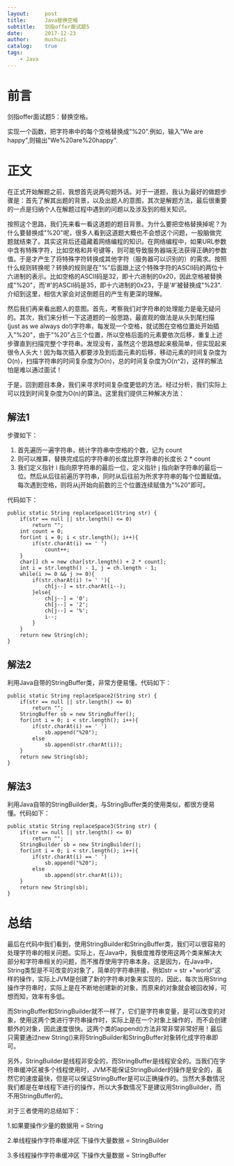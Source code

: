 ```yaml
---
layout:     post
title:      Java替换空格
subtitle:   剑指offer面试题5
date:       2017-12-23
author:     mushuzi
catalog:    true
tags:    
    - Java
---
```

# 前言
剑指offer面试题5：替换空格。

实现一个函数，把字符串中的每个空格替换成"%20".例如，输入"We are happy",则输出"We%20are%20happy".

# 正文
在正式开始解题之前，我想首先说两句题外话。对于一道题，我认为最好的做题步骤是：首先了解其出题的背景，以及出题人的意图，其次是解题方法，最后很重要的一点是归纳个人在解题过程中遇到的问题以及涉及到的相关知识。

按照这个思路，我们先来看一看这道题的题目背景。为什么要把空格替换掉呢？为什么要替换成"%20"呢，很多人看到这道题大概也不会想这个问题，一股脑做完题就结束了。其实这背后还蕴藏着网络编程的知识。在网络编程中，如果URL参数中含有特殊字符，比如空格和井号键等，则可能导致服务器端无法获得正确的参数值。于是才产生了将特殊字符转换成其他字符（服务器可以识别的）的需求。按照什么规则转换呢？转换的规则是在"%"后面跟上这个特殊字符的ASCII码的两位十六进制的表示。比如空格的ASCII码是32，即十六进制的0x20，因此空格被替换成"%20"，而'#'的ASCII码是35，即十六进制的0x23，于是'#'被替换成"%23".介绍到这里，相信大家会对这倒题目的产生有更深的理解。

然后我们再来看出题人的意图。首先，考察我们对字符串的处理能力是毫无疑问的。其次，我们来分析一下这道题的一般思路，最直观的做法是从头到尾扫描(just as we always do!)字符串，每发现一个空格，就试图在空格位置处开始插入"%20"，由于"%20"占三个位置，所以空格后面的元素要依次后移，重复上述步骤直到扫描完整个字符串。发现没有，虽然这个思路想起来极简单，但实现起来很令人头大！因为每次插入都要涉及到后面元素的后移，移动元素的时间复杂度为O(n)，扫描字符串的时间复杂度为O(n)，总的时间复杂度为O(n^2)，这样的解法怕是难以通过面试！

于是，回到题目本身，我们来寻求时间复杂度更低的方法。经过分析，我们实际上可以找到时间复杂度为O(n)的算法。这里我们提供三种解决方法：

## 解法1
步骤如下：
1. 首先遍历一遍字符串，统计字符串中空格的个数，记为 count
2. 则可以推算，替换完成后的字符串的长度比原字符串的长度长 2 * count
3. 我们定义指针 i 指向原字符串的最后一位，定义指针 j 指向新字符串的最后一位。然后从后往前遍历字符串，同时从后往前为所求字符串的每个位置赋值。每次遇到空格，则将从j开始向前数的三个位置连续赋值为"%20"即可。

代码如下：

    public static String replaceSpace1(String str) {
    	if(str == null || str.length() <= 0)
            return "";
        int count = 0;
        for(int i = 0; i < str.length(); i++){
            if(str.charAt(i) == ' ')
                count++;
        }
        char[] ch = new char[str.length() + 2 * count];
        int i = str.length() - 1, j = ch.length - 1;
        while(i >= 0 && j >= 0){
            if(str.charAt(i) != ' '){
                ch[j--] = str.charAt(i--);
            }else{
                ch[j--] = '0';
                ch[j--] = '2';
                ch[j--] = '%';
                i--;
            }
        }
        return new String(ch);
    }
    
## 解法2
利用Java自带的StringBuffer类，非常方便易懂。代码如下：

    public static String replaceSpace2(String str) {
    	if(str == null || str.length() <= 0)
            return "";
        StringBuffer sb = new StringBuffer();
        for(int i = 0; i < str.length(); i++){
            if(str.charAt(i) == ' ')
                sb.append("%20");
            else
                sb.append(str.charAt(i));
        }
        return new String(sb);
    }
    
## 解法3
利用Java自带的StringBuilder类，与StringBuffer类的使用类似，都很方便易懂。代码如下：

    public static String replaceSpace3(String str) {
    	if(str == null || str.length() <= 0)
            return "";
        StringBuilder sb = new StringBuilder();
        for(int i = 0; i < str.length(); i++){
            if(str.charAt(i) == ' ')
                sb.append("%20");
            else
                sb.append(str.charAt(i));
        }
        return new String(sb);
    }
    

# 总结
最后在代码中我们看到，使用StringBuilder和StringBuffer类，我们可以很容易的处理字符串的相关问题。实际上，在Java中，我极度推荐使用这两个类来解决大部分和字符串相关的问题，而不推荐使用字符串本身。这是因为，在Java中，String类型是不可改变的对象了，简单的字符串拼接，例如str = str +"world"这样的操作，实际上JVM是创建了新的字符串对象来实现的，因此，每次当用String操作字符串时，实际上是在不断地创建新的对象，而原来的对象就会被回收掉，可想而知，效率有多低。

而StringBuffer和StringBuilder就不一样了，它们是字符串变量，是可以改变的对象，使用这两个类进行字符串操作时，实际上是在一个对象上操作的，而不会创建额外的对象，因此速度很快。这两个类的append()方法非常非常非常好用！最后只需要通过new String()来将StringBuilder和StringBuffer对象转化成字符串即可。

另外，StringBuilder是线程非安全的，而StringBuffer是线程安全的。当我们在字符串缓冲区被多个线程使用时，JVM不能保证StringBuilder的操作是安全的，虽然它的速度最快，但是可以保证StringBuffer是可以正确操作的。当然大多数情况我们都是在单线程下进行的操作，所以大多数情况下是建议用StringBuilder，而不用StringBuffer的。

对于三者使用的总结如下： 

  1.如果要操作少量的数据用 = String
  
  2.单线程操作字符串缓冲区 下操作大量数据 = StringBuilder　　
  
  3.多线程操作字符串缓冲区 下操作大量数据 = StringBuffer
  

